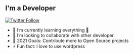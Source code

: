 ## I'm a Developer
[![Twitter Follow](https://img.shields.io/twitter/follow/codeSTACKr?color=1DA1F2&logo=twitter&style=for-the-badge)](https://twitter.com/intent/follow?original_referer=https%3A%2F%2Fgithub.com%2Fheysourav&screen_name=heysourav)

- 🌱 I’m currently learning everything 🤣
- 👯 I’m looking to collaborate with other developer.
- 🥅 2021 Goals: Contribute more to Open Source projects
- ⚡ Fun fact: I love to use wordpress
